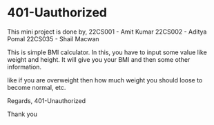 # 401-Uauthorized

 This mini project is done by,
 22CS001 - Amit Kumar
 22CS002 - Aditya Pomal
 22CS035 - Shail Macwan
 
This is simple BMI calculator.
In this, you have to input some value like weight and height. It will give you your BMI and then some other information.

like if you are overweight then how much weight you should loose to become normal, etc.

Regards,
401-Unauthorized

Thank you 

